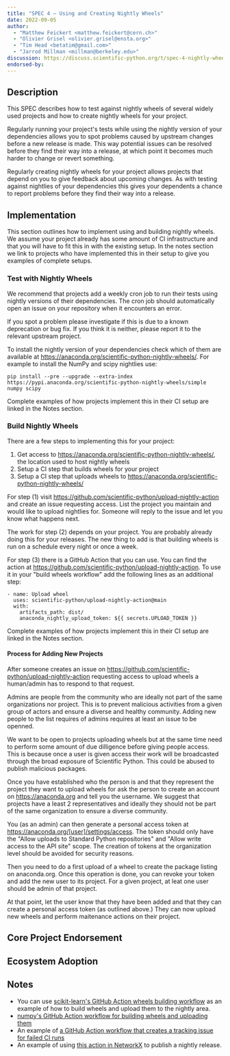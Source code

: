 ```yaml
---
title: "SPEC 4 — Using and Creating Nightly Wheels"
date: 2022-09-05
author:
  - "Matthew Feickert <matthew.feickert@cern.ch>"
  - "Olivier Grisel <olivier.grisel@ensta.org>"
  - "Tim Head <betatim@gmail.com>"
  - "Jarrod Millman <millman@berkeley.edu>"
discussion: https://discuss.scientific-python.org/t/spec-4-nightly-wheels/474
endorsed-by:
---
```


## Description

<!--
Briefly and clearly describe the proposal.
Explain the general need and the advantages of this specific proposal.
If relevant, include examples of how the new functionality would be used,
intended use-cases, and pseudo-code illustrating its use.
-->

This SPEC describes how to test against nightly wheels of several widely used
projects and how to create nightly wheels for your project.

Regularly running your project's tests while using the nightly version of your
dependencies allows you to spot problems caused by upstream changes before a new release
is made. This way potential issues can be resolved before they find their way
into a release, at which point it becomes much harder to change or revert
something.

Regularly creating nightly wheels for your project allows projects that depend on
you to give feedback about upcoming changes. As with testing against nightlies of
your dependencies this gives your dependents a chance to report problems before they
find their way into a release.

## Implementation

This section outlines how to implement using and building nightly wheels. We assume your
project already has some amount of CI infrastructure and that you will have to fit this
in with the existing setup. In the notes section we link to projects who have implemented
this in their setup to give you examples of complete setups.

### Test with Nightly Wheels

We recommend that projects add a weekly cron job to run their tests using nightly versions
of their dependencies. The cron job should automatically open an issue on your repository
when it encounters an error.

If you spot a problem please investigate if this is due to a known deprecation or
bug fix. If you think it is neither, please report it to the relevant upstream project.

To install the nightly version of your dependencies check which of them are available
at https://anaconda.org/scientific-python-nightly-wheels/. For example to install the NumPy and scipy nightlies use:

```
pip install --pre --upgrade --extra-index https://pypi.anaconda.org/scientific-python-nightly-wheels/simple numpy scipy
```

Complete examples of how projects implement this in their CI setup are linked in the Notes section.

### Build Nightly Wheels

There are a few steps to implementing this for your project:

1. Get access to https://anaconda.org/scientific-python-nightly-wheels/, the location used to host nightly wheels
2. Setup a CI step that builds wheels for your project
3. Setup a CI step that uploads wheels to https://anaconda.org/scientific-python-nightly-wheels/

For step (1) visit https://github.com/scientific-python/upload-nightly-action and create an issue
requesting access. List the project you maintain and would like to upload nightlies for. Someone
will reply to the issue and let you know what happens next.

The work for step (2) depends on your project. You are probably already doing this for your
releases. The new thing to add is that building wheels is run on a schedule every night or
once a week.

For step (3) there is a GitHub Action that you can use. You can find the action at
https://github.com/scientific-python/upload-nightly-action. To use it in your "build wheels
workflow" add the following lines as an additional step:

```
- name: Upload wheel
  uses: scientific-python/upload-nightly-action@main
  with:
    artifacts_path: dist/
    anaconda_nightly_upload_token: ${{ secrets.UPLOAD_TOKEN }}
```

Complete examples of how projects implement this in their CI setup are linked in the Notes section.

#### Process for Adding New Projects

After someone creates an issue on https://github.com/scientific-python/upload-nightly-action
requesting access to upload wheels a human/admin has to respond to that request.

Admins are people from the community who are ideally not part of the same organizations nor
project. This is to prevent malicious activities from a given group of actors and ensure a
diverse and healthy community. Adding new people to the list requires of admins requires at
least an issue to be openned.

We want to be open to projects uploading wheels but at the same time need to perform some
amount of due dilligence before giving people access. This is because once a user is given
access their work will be broadcasted through the broad exposure of Scientific Python. This
could be abused to publish malicious packages.

Once you have established who the person is and that they represent the project they want
to upload wheels for ask the person to create an account on https://anaconda.org and tell
you the username. We suggest that projects have a least 2 representatives and ideally they
should not be part of the same organization to ensure a diverse community.

You (as an admin) can then generate a personal access token at
https://anaconda.org/[user]/settings/access.
The token should only have the "Allow uploads to Standard Python repositories" and
"Allow write access to the API site" scope. The creation of tokens at the organization
level should be avoided for security reasons.

Then you need to do a first upload of a wheel to create the package listing on anaconda.org.
Once this operation is done, you can revoke your token and add the new user to its project.
For a given project, at leat one user should be admin of that project.

At that point, let the user know that they have been added and that they can create a personal
access token (as outlined above.) They can now upload new wheels and perform maitenance
actions on their project.

## Core Project Endorsement

<!--
Discuss what it means for a core project to endorse this SPEC.
-->

## Ecosystem Adoption

<!--
Discuss what it means for a project to adopt this SPEC.
-->

## Notes

<!--
Include a bulleted list of annotated links, comments,
and other ancillary information as needed.
-->

- You can use [scikit-learn's GitHub Action wheels building workflow](https://github.com/scikit-learn/scikit-learn/blob/f034f57b1ad7bc5a7a5dd342543cea30c85e74ff/.github/workflows/wheels.yml)
  as an example of how to build wheels and upload them to the nightly area.
- [numpy's GitHub Action workflow for building wheels and uploading them](https://github.com/numpy/numpy/blob/cc0abd768575d7f9e862de0b4912af27f6e9690d/.github/workflows/wheels.yml)
- An example of [a GitHub Action workflow that creates a tracking issue for failed CI runs](https://github.com/scikit-learn/scikit-learn/blob/689efe2f25356aa674bd0090f44b0914aae4d3a3/.github/workflows/update_tracking_issue.yml)
- An example of using [this action in NetworkX](https://github.com/networkx/networkx/blob/main/.github/workflows/nightly.yml) to publish a nightly release.
